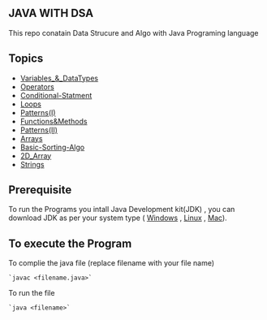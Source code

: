 
## JAVA WITH  DSA

This repo conatain Data Strucure and Algo with Java Programing language

## Topics 
- [Variables_&_DataTypes](https://github.com/Harshyadav02/Java-DSA/tree/main/01_Variables_%26_DataTypes) 
- [Operators](https://github.com/Harshyadav02/Java-DSA/tree/main/02_Operators)
- [Conditional-Statment](https://github.com/Harshyadav02/Java-DSA/tree/main/03_Conditional-Statment)
- [Loops](https://github.com/Harshyadav02/Java-DSA/tree/main/04_Loops) 
- [Patterns(I)](https://github.com/Harshyadav02/Java-DSA/tree/main/05_Patterns(I))
- [Functions&Methods](https://github.com/Harshyadav02/Java-DSA/tree/main/06_Functions%26Methods)
- [Patterns(II)](https://github.com/Harshyadav02/Java-DSA/tree/main/07_Patterns(II))
- [Arrays](https://github.com/Harshyadav02/Java-DSA/tree/main/08_Arrays)
- [Basic-Sorting-Algo](https://github.com/Harshyadav02/Java-DSA/tree/main/09_Basic-Sorting-Algo)
- [2D_Array](https://github.com/Harshyadav02/Java-DSA/tree/main/10_2D_Array)
- [Strings](https://github.com/Harshyadav02/Java-DSA/tree/main/11_Strings)


## Prerequisite 

To run the Programs you intall Java Development kit(JDK) , you can download JDK as per your system type ( [Windows](https://download.oracle.com/java/20/latest/jdk-20_windows-x64_bin.exe (sha256)) , [Linux](https://download.oracle.com/java/20/latest/jdk-20_linux-x64_bin.deb (sha256)) , [Mac](https://download.oracle.com/java/20/latest/jdk-20_macos-aarch64_bin.dmg (sha256))).

## To execute the Program 

 To complie the java file (replace filename with your file name)   
 
    `javac <filename.java>`  

 To run the file 
 
    `java <filename>` 

